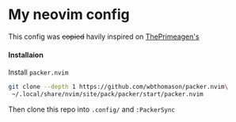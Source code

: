 # My neovim config

This config was ~~copied~~ havily inspired on [ThePrimeagen's](https://github.com/theprimeagen/init.lua)

#### Installaion

Install `packer.nvim`

```bash
git clone --depth 1 https://github.com/wbthomason/packer.nvim\
 ~/.local/share/nvim/site/pack/packer/start/packer.nvim
```

Then clone this repo into `.config/` and `:PackerSync`


